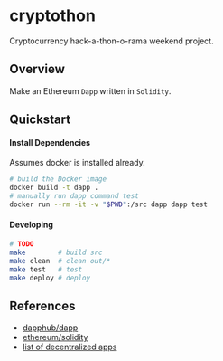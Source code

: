 cryptothon
===
Cryptocurrency hack-a-thon-o-rama weekend project.

## Overview
Make an Ethereum `Dapp` written in `Solidity`.

## Quickstart
#### Install Dependencies
Assumes docker is installed already.
```bash
# build the Docker image
docker build -t dapp .
# manually run dapp command test
docker run --rm -it -v "$PWD":/src dapp dapp test
```

#### Developing
```bash
# TODO
make        # build src
make clean  # clean out/*
make test   # test
make deploy # deploy
```

## References
* [dapphub/dapp](https://github.com/dapphub/dapp)
* [ethereum/solidity](https://github.com/ethereum/solidity)
* [list of decentralized apps](https://www.stateofthedapps.com/)

